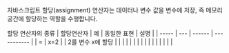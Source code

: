 자바스크립트 할당(assignment) 연산자는 데이터나 변수 값을 변수에 저장, 즉 메모리 공간에 할당하는 역할을 수행합니다.

할당 연산자의 종류
| 할당연산자 | 예      | 동일한 표현      | 설명 |
| ----- | --- | ------ | ----------- |
| =          | x=2    |              | 2를 변수 x에 할당            |
|            |        |              |                        |
|            |        |              |                        |
|            |        |              |                        |
